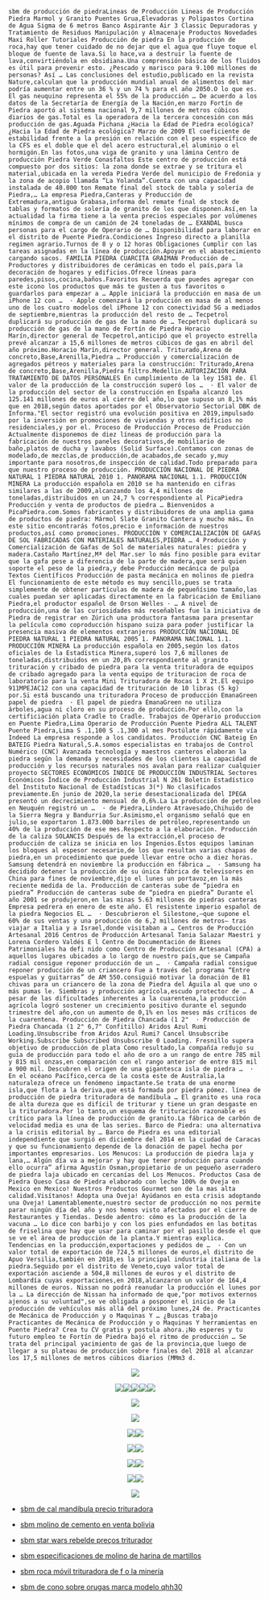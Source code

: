 
```
sbm de producción de piedraLineas de Producción Lineas de Producción Piedra Marmol y Granito Puentes Grua,Elevadoras y Polipastos Cortina de Agua Sigma de 6 metros Banco Aspirante Air 3 Classic Depuradoras y Tratamiento de Residuos Manipulación y Almacenaje Productos Novedades Maxi Roller Tutoriales Producción de piedra En la producción de roca,hay que tener cuidado de no dejar que el agua que fluye toque el bloque de fuente de lava.Si lo hace,va a destruir la fuente de lava,convirtiéndola en obsidiana.Una comprensión básica de los fluidos es útil para prevenir esto. ¿Pescado y marisco para 9.100 millones de personas? Así … Las conclusiones del estudio,publicado en la revista Nature,calculan que la producción mundial anual de alimentos del mar podría aumentar entre un 36 % y un 74 % para el año 2050.O lo que es. El gas neuquino representa el 55% de la producción … De acuerdo a los datos de la Secretaría de Energía de la Nación,en marzo Fortín de Piedra aportó al sistema nacional 9,7 millones de metros cúbicos diarios de gas.Total es la operadora de la tercera concesión con más producción de gas.Aguada Pichana ¿Hacia la Edad de Piedra ecológica? ¿Hacia la Edad de Piedra ecológica? Marzo de 2009 El coeficiente de estabilidad frente a la presión en relación con el peso específico de la CFS es el doble que el del acero estructural,el aluminio o el hormigón.En las fotos,una viga de granito y una lámina Centro de producción Piedra Verde Conasfaltos Este centro de producción está compuesto por dos sitios: la zona donde se extrae y se tritura el material,ubicada en la vereda Piedra Verde del municipio de Fredonia y la zona de acopio llamada “La Yolanda”.Cuenta con una capacidad instalada de 40.000 ton Remate final del stock de tabla y solería de Piedra,… La empresa Piedra,Canteras y Producción de Extremadura,antigua Grabasa,informa del remate final de stock de tablas y formatos de solería de granito de los que disponen.Así,en la actualidad la firma tiene a la venta precios especiales por volúmenes mínimos de compra de un camión de 24 toneladas de … EXANDAL busca personas para el cargo de Operario de … Disponibilidad para laborar en el distrito de Puente Piedra.Condiciones Ingreso directo a planilla regimen agrario.Turnos de 8 y o 12 horas Obligaciones Cumplir con las tareas asignadas en la línea de producción.Apoyar en el abastecimiento cargando sacos. FAMILIA PIEDRA CUARCITA GRAIMAN Producción de … Productores y distribuidores de cerámicas en todo el país,para la decoración de hogares y edificios.Ofrece líneas para paredes,pisos,cocina,baños.Favoritos Recuerda que puedes agregar con este icono los productos que más te gusten a tus favoritos o guardarlos para empezar a … Apple iniciará la producción en masa de un iPhone 12 con …  · Apple comenzará la producción en masa de al menos uno de los cuatro modelos del iPhone 12 con conectividad 5G a mediados de septiembre,mientras la producción del resto de … Tecpetrol duplicará su producción de gas de la mano de … Tecpetrol duplicará su producción de gas de la mano de Fortín de Piedra Horacio Marín,director general de Tecpetrol,anticipó que el proyecto estrella prevé alcanzar a 15,6 millones de metros cúbicos de gas en abril del año próximo.Horacio Marín,director general. Triturado,Arena de concreto,Base,Arenilla,Piedra … Producción y comercialización de agregados pétreos y materiales para la construcción: Triturado,Arena de concreto,Base,Arenilla,Piedra filtro.Medellin.AUTORIZACIÓN PARA TRATAMIENTO DE DATOS PERSONALES En cumplimiento de la ley 1581 de. El valor de la producción de la construcción superó los …  · El valor de la producción del sector de la construcción en España alcanzó los 125.141 millones de euros al cierre del año,lo que supuso un 8,1% más que en 2018,según datos aportados por el Observatorio Sectorial DBK de Informa."El sector registró una evolución positiva en 2019,impulsado por la inversión en promociones de viviendas y otros edificios no residenciales,y por el. Proceso de Producción Proceso de Producción Actualmente disponemos de diez líneas de producción para la fabricación de nuestros paneles decorativos,de mobiliario de baño,platos de ducha y lavabos (Solid Surface).Contamos con zonas de modelado,de mezclas,de producción,de acabados,de secado y,muy importante para nosotros,de inspección de calidad.Todo preparado para que nuestro proceso de producción. PRODUCCIÓN NACIONAL DE PIEDRA NATURAL 1 PIEDRA NATURAL 2010 1. PANORAMA NACIONAL 1.1. PRODUCCIÓN MINERA La producción española en 2010 se ha mantenido en cifras similares a las de 2009,alcanzando los 4,4 millones de toneladas,distribuidos en un 24,7 % correspondiente al PicaPiedra Producción y venta de productos de piedra … Bienvenidos a PicaPiedra.com.Somos fabricantes y distribuidores de una amplia gama de productos de piedra: Mármol Slate Granito Cantera y mucho más… En este sitio encontrarás fotos,precio e información de nuestros productos,así como promociones. PRODUCCIÓN Y COMERCIALIZACIÓN DE GAFAS DE SOL FABRICADAS CON MATERIALES NATURALES,PIEDRA … 4 Producción y Comercialización de Gafas de Sol de materiales naturales: piedra y madera.Castaño Martínez,Mª del Mar.ser lo más fino posible para evitar que la gafa pese a diferencia de la parte de madera,que será quien soporte el peso de la piedra,y debe Producción mecánica de pulpa Textos Científicos Producción de pasta mecánica en molinos de piedra El funcionamiento de este método es muy sencillo,pues se trata simplemente de obtener partículas de madera de pequeñísimo tamaño,las cuales puedan ser aplicadas directamente en la fabricación de Emiliano Piedra,el productor español de Orson Welles · … A nivel de producción,una de las curiosidades más reseñables fue la iniciativa de Piedra de registrar en Zúrich una productora fantasma para presentar la película como coproducción hispano suiza para poder justificar la presencia masiva de elementos extranjeros PRODUCCIÓN NACIONAL DE PIEDRA NATURAL 1 PIEDRA NATURAL 2005 1. PANORAMA NACIONAL 1.1. PRODUCCIÓN MINERA La producción española en 2005,según los datos oficiales de la Estadística Minera,superó los 7,6 millones de toneladas,distribuidos en un 20,8% correspondiente al granito trituración y cribado de piedra para la venta trituradora de equipos de cribado agregado para la venta equipo de trituracion de roca de laboratorio para la venta Mini Trituradora de Rocas 1 X 2t.El equipo 911MPEJAC12 con una capacidad de trituración de 10 libras (5 kg) por.Si está buscando una trituradora Proceso de producción EmanaGreen papel de piedra  · El papel de piedra EmanaGreen no utiliza árboles,agua ni cloro en su proceso de producción.Por ello,con la certificiación plata Cradle to Cradle. Trabajos de Operario produccion en Puente Piedra,Lima Operario de Producción Puente Piedra ALL TALENT Puente Piedra,Lima S .1,100 S .1,300 al mes Postúlate rápidamente vía Indeed La empresa responde a los candidatos. Producción CNC Bateig En BATEIG Piedra Natural,S.A.somos especialistas en trabajos de Control Numérico (CNC) Avanzada tecnología y maestros canteros elaboran la piedra según la demanda y necesidades de los clientes La capacidad de producción y los recursos naturales nos avalan para realizar cualquier proyecto SECTORES ECONÓMICOS ÍNDICE DE PRODUCCIÓN INDUSTRIAL Sectores Económicos Índice de Producción Industrial N 261 Boletín Estadístico del Instituto Nacional de Estadísticas 3(*) No clasificados previamente.En junio de 2020,la serie desestacionalizada del IPEGA presentó un decrecimiento mensual de 0,6%.La La producción de petróleo en Neuquén registró un …  · de Piedra,Lindero Atravesado,Chihuido de la Sierra Negra y Bandurria Sur.Asimismo,el organismo señaló que en julio,se exportaron 1.873.000 barriles de petróleo,representando un 40% de la producción de ese mes.Respecto a la elaboración. Producción de la caliza SOLANCIS Después de la extracción,el proceso de producción de caliza se inicia en los Ingenios.Estos equipos laminan los bloques al espesor necesario,de los que resultan varias chapas de piedra,en un procedimiento que puede llevar entre ocho a diez horas. Samsung detendrá en noviembre la producción en fábrica …  · Samsung ha decidido detener la producción de su única fábrica de televisores en China para fines de noviembre,dijo el lunes un portavoz,en la más reciente medida de la. Producción de canteras sube de “piedra en piedra” Producción de canteras sube de “piedra en piedra” Durante el año 2001 se produjeron,en las minas 5.63 millones de piedras canteras Empresa pedrera en enero de este año. El resistente imperio español de la piedra Negocios EL …  · Descubrieron el Silestone,—que supone el 60% de sus ventas y una producción de 6,2 millones de metros— tras viajar a Italia y a Israel,donde visitaban a … Centros de Producción Artesanal 2016 Centros de Producción Artesanal Tania Salazar Maestri y Lorena Cordero Valdés E l Centro de Documentación de Bienes Patrimoniales ha defi nido como Centro de Producción Artesanal (CPA) a aquellos lugares ubicados a lo largo de nuestro país,que se Campaña radial consigue reponer producción de un …  · Campaña radial consigue reponer producción de un criancero Fue a través del programa “Entre espuelas y guitarras” de AM 550.consiguió motivar la donación de 81 chivas para un criancero de la zona de Piedra del Águila al que uno o más pumas le. Siembras y producción agrícola,escudo protector de … A pesar de las dificultades inherentes a la cuarentena,la producción agrícola logró sostener un crecimiento positivo durante el segundo trimestre del año,con un aumento de 0,1% en los meses más críticos de la cuarentena. Producción de Piedra Chancada (1 2"  · Producción de Piedra Chancada (1 2" 6,7" Confitillo) Aridos Azul Rumi Loading.Unsubscribe from Aridos Azul Rumi? Cancel Unsubscribe Working.Subscribe Subscribed Unsubscribe 0 Loading. Fresnillo supera objetivo de producción de plata Como resultado,la compañía redujo su guía de producción para todo el año de oro a un rango de entre 785 mil y 815 mil onzas,en comparación con el rango anterior de entre 815 mil a 900 mil. Descubren el origen de una gigantesca isla de piedra …  · En el océano Pacífico,cerca de la costa este de Australia,la naturaleza ofrece un fenómeno impactante.Se trata de una enorme isla,que flota a la deriva,que está formada por piedra pómez. línea de producción de piedra trituradora de mandíbula … El granito es una roca de alta dureza que es difícil de triturar y tiene un gran desgaste en la trituradora.Por lo tanto,un esquema de trituración razonable es crítico para la línea de producción de granito.La fábrica de carbón de velocidad media es una de las series. Barco de Piedra: una alternativa a la crisis editorial by … Barco de Piedra es una editorial independiente que surgió en diciembre del 2014 en la ciudad de Caracas y que su funcionamiento depende de la donación de papel hecha por importantes empresarios. Los Menucos: La producción de piedra laja y lana,… Algún día va a mejorar y hay que tener producción para cuando ello ocurra” afirma Agustín Osman,propietario de un pequeño aserradero de piedra laja ubicado en cercanías del Los Menucos. Productos Casa de Piedra Queso Casa de Piedra elaborado con leche 100% de Oveja en Mexico en Mexico! Nuestros Productos Gourmet son de la mas alta calidad.Visítanos! Adopta una Oveja! Ayúdanos en esta crisis adoptando una Oveja! Lamentablemente,nuestro sector de producción no nos permite parar ningún día del año y nos hemos visto afectados por el cierre de Restaurantes y Tiendas. Desde adentro: cómo es la producción de la vacuna … Lo dice con barbijo y con los pies enfundados en las botitas de friselina que hay que usar para caminar por el pasillo desde el que se ve el área de producción de la planta.Y mientras explica. Tendencias en la producción,exportaciones y pedidos de …  · Con un valor total de exportación de 724,5 millones de euros,el distrito de Apuo Versilia,también en 2018,es la principal industria italiana de la piedra.Seguido por el distrito de Veneto,cuyo valor total de exportación asciende a 504,8 millones de euros y el distrito de Lombardía cuyas exportaciones,en 2018,alcanzaron un valor de 164,4 millones de euros. Nissan no podrá reanudar la producción el lunes por la … La dirección de Nissan ha informado de que,"por motivos externos ajenos a su voluntad",se ve obligada a posponer el inicio de la producción de vehículos más allá del próximo lunes,24 de. Practicantes de Mecánica de Producción y o Maquinas Y … ¿Buscas trabajo Practicantes de Mecánica de Producción y o Maquinas Y herramientas en Puente Piedra? Crea tu CV gratis y postula ahora.¡No esperes y tu futuro empleo te Fortín de Piedra bajó el ritmo de producción … Se trata del principal yacimiento de gas de la provincia,que luego de llegar a su plateau de producción sobre finales del 2018 al alcanzar los 17,5 millones de metros cúbicos diarios (MMm3 d. 
```

<div align="center">

<a href="https://es-crusher.shibang-china.com/github&k=sbm+de+producci%C3%B3n+de+piedra"><img src="https://static.shibang-china.com/es/crusher/logo.jpg"></a>

<a href="https://es-crusher.shibang-china.com/github&k=sbm+de+producci%C3%B3n+de+piedra"><img src="https://static.shibang-china.com/es/crusher/index.jpg"></a><a href="https://es-crusher.shibang-china.com/material.htmlgithub&k=sbm+de+producci%C3%B3n+de+piedra"><img src="https://static.shibang-china.com/es/crusher/material.jpg"></a><a href="https://es-crusher.shibang-china.com/application.htmlgithub&k=sbm+de+producci%C3%B3n+de+piedra"><img src="https://static.shibang-china.com/es/crusher/application.jpg"></a><a href="https://es-crusher.shibang-china.com/aboutus.htmlgithub&k=sbm+de+producci%C3%B3n+de+piedra"><img src="https://static.shibang-china.com/es/crusher/aboutus.jpg"></a><a href="https://es-crusher.shibang-china.com/contact.htmlgithub&k=sbm+de+producci%C3%B3n+de+piedra"><img src="https://static.shibang-china.com/es/crusher/contact.jpg"></a>

<a href="https://es-crusher.shibang-china.com/github&k=sbm+de+producci%C3%B3n+de+piedra"><img src="https://static.shibang-china.com/es/crusher/banner.jpg"></a>

<a href="https://swt.shibang-china.com/github&k=sbm+de+producci%C3%B3n+de+piedra"><img src="https://static.shibang-china.com/es/crusher/text.jpg"></a>

<a href="https://swt.shibang-china.com/github&k=sbm+de+producci%C3%B3n+de+piedra"><img src="https://static.shibang-china.com/es/crusher/chat.jpg"></a><a href="https://es-crusher.shibang-china.com/contact.htmlgithub&k=sbm+de+producci%C3%B3n+de+piedra"><img src="https://static.shibang-china.com/es/crusher/message.jpg"></a>

<a href="https://es-crusher.shibang-china.com/products/pe.htmlgithub&k=sbm+de+producci%C3%B3n+de+piedra"><img src="https://static.shibang-china.com/es/crusher/pe.jpg"></a><a href="https://es-crusher.shibang-china.com/products/pf.htmlgithub&k=sbm+de+producci%C3%B3n+de+piedra"><img src="https://static.shibang-china.com/es/crusher/pf.jpg"></a>

<a href="https://es-crusher.shibang-china.com/products/hpt.htmlgithub&k=sbm+de+producci%C3%B3n+de+piedra"><img src="https://static.shibang-china.com/es/crusher/hpt.jpg"></a><a href="https://es-crusher.shibang-china.com/products/vsi.htmlgithub&k=sbm+de+producci%C3%B3n+de+piedra"><img src="https://static.shibang-china.com/es/crusher/vsi.jpg"></a>

<a href="https://es-crusher.shibang-china.com/products/klv.htmlgithub&k=sbm+de+producci%C3%B3n+de+piedra"><img src="https://static.shibang-china.com/es/crusher/klv.jpg"></a><a href="https://es-crusher.shibang-china.com/products/portable.htmlgithub&k=sbm+de+producci%C3%B3n+de+piedra"><img src="https://static.shibang-china.com/es/crusher/portable.jpg"></a>

<a href="https://swt.shibang-china.com/github&k=sbm+de+producci%C3%B3n+de+piedra"><img src="https://static.shibang-china.com/es/crusher/case.jpg"></a>

</div>


* [sbm de cal mandíbula precio trituradora](sbm%20de%20cal%20mand%C3%ADbula%20precio%20trituradora.md)

* [sbm molino de cemento en venta bolivia](sbm%20molino%20de%20cemento%20en%20venta%20bolivia.md)

* [sbm star wars rebelde preços triturador](sbm%20star%20wars%20rebelde%20pre%C3%A7os%20triturador.md)

* [sbm especificaciones de molino de harina de martillos](sbm%20especificaciones%20de%20molino%20de%20harina%20de%20martillos.md)

* [sbm roca móvil trituradora de f o la minería](sbm%20roca%20m%C3%B3vil%20trituradora%20de%20f%20o%20la%20miner%C3%ADa.md)

* [sbm de cono sobre orugas marca modelo qhh30](sbm%20de%20cono%20sobre%20orugas%20marca%20modelo%20qhh30.md)